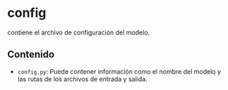 # config

contiene el archivo de configuración del modelo.

## Contenido

- `config.py`: Puede contener información como el nombre del modelo y las rutas de los archivos de entrada y salida.
